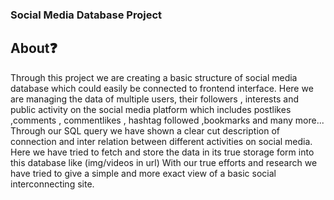 ### Social Media Database Project

## About❓

Through this project we are creating a basic structure of social media database which could easily be connected to frontend interface.
Here we are managing the data of multiple users, their followers , interests and public activity on the social media platform which includes postlikes ,comments , commentlikes , hashtag followed ,bookmarks and many more...
Through our SQL query we have shown a clear cut description of connection and inter relation between different activities on social media.
Here we have tried to fetch and store the data in its true storage form into this database like (img/videos in url)
With our true efforts and research we have tried to give a simple and more exact view of a basic social interconnecting site.
